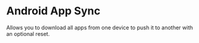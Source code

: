 Android App Sync
================

Allows you to download all apps from one device to push it to another with an optional reset.


